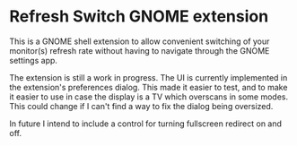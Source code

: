 Refresh Switch GNOME extension
==============================
This is a GNOME shell extension to allow convenient switching of your
monitor(s) refresh rate without having to navigate through the GNOME settings
app.

The extension is still a work in progress. The UI is currently implemented in
the extension's preferences dialog. This made it easier to test, and to make it
easier to use in case the display is a TV which overscans in some modes. This
could change if I can't find a way to fix the dialog being oversized.

In future I intend to include a control for turning fullscreen redirect on and
off.
